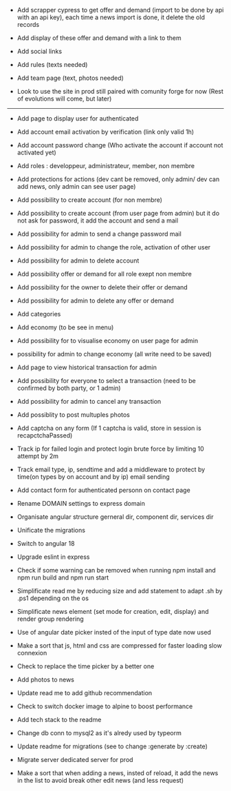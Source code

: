 - Add scrapper cypress to get offer and demand (import to be done by api with an api key), each time a news import is done, it delete the old records

- Add display of these offer and demand with a link to them

- Add social links

- Add rules (texts needed)

- Add team page (text, photos needed)

- Look to use the site in prod still paired with comunity forge for now (Rest of evolutions will come, but later)

-------------------------------------

- Add page to display user for authenticated

- Add account email activation by verification (link only valid 1h)

- Add account password change (Who activate the account if account not activated yet)

- Add roles : developpeur, administrateur, member, non membre

- Add protections for actions (dev cant be removed, only admin/ dev can add news, only admin can see user page)

- Add possibility to create account (for non membre)

- Add possibility to create account (from user page from admin) but it do not ask for password, it add the account and send a mail
 
- Add possibility for admin to send a change password mail

- Add possibility for admin to change the role, activation of other user

- Add possibility for admin to delete account

- Add possibility offer or demand for all role exept non membre

- Add possibility for the owner to delete their offer or demand

- Add possibility for admin to delete any offer or demand

- Add categories

- Add economy (to be see in menu)

- Add possibility for to visualise economy on user page for admin

- possibility for admin to change economy (all write need to be saved)

- Add page to view historical transaction for admin

- Add possibility for everyone to select a transaction (need to be confirmed by both party, or 1 admin)

- Add possibility for admin to cancel any transaction

- Add possiblity to post multuples photos

- Add captcha on any form (If 1 captcha is valid, store in session is recapctchaPassed)

- Track ip for failed login and protect login brute force by limiting 10 attempt by 2m

- Track email type, ip, sendtime and add a middleware to protect by time(on types by on account and by ip) email sending

- Add contact form for authenticated personn on contact page

- Rename DOMAIN settings to express domain

- Organisate angular structure gerneral dir, component dir, services dir

- Unificate the migrations

- Switch to angular 18

- Upgrade eslint in express

- Check if some warning can be removed when running npm install and npm run build and npm run start

- Simplificate read me by reducing size and add statement to adapt .sh by .ps1 depending on the os

- Simplificate news element (set mode for creation, edit, display) and render group rendering

- Use of angular date picker insted of the input of type date now used

- Make a sort that js, html and css are compressed for faster loading slow connexion

- Check to replace the time picker by a better one

- Add photos to news

- Update read me to add github recommendation

- Check to switch docker image to alpine to boost performance

- Add tech stack to the readme

- Change db conn to mysql2 as it's alredy used by typeorm

- Update readme for migrations (see to change :generate by :create)

- Migrate server dedicated server for prod

- Make a sort that when adding a news, insted of reload, it add the news in the list to avoid break other edit news (and less request)